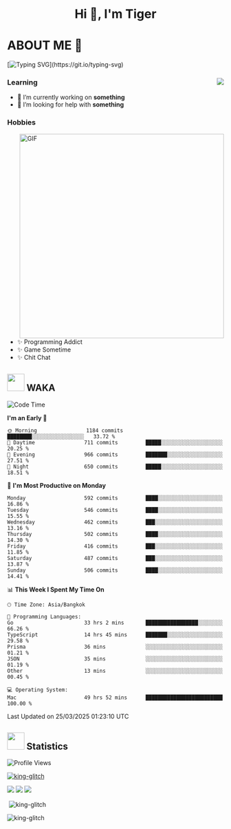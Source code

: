 <h1 align="center">Hi 👋, I'm Tiger</h1>




# ABOUT ME 💬

[![Typing SVG](https://readme-typing-svg.herokuapp.com?color=22F771&vCenter=true&lines=A+perssionate+developer+from+nowhere.)](https://git.io/typing-svg)

<div>
 <img align="right" src="https://spotify-github-profile.vercel.app/api/view?uid=12129734423&cover_image=false&theme=default&bar_color=22d016&bar_color_cover=true" />
 <h3>Learning</h3>
 
 <ul>
  <li>🔭 I’m currently working on <b>something</b></li>
  <li>🤝 I’m looking for help with <b>something</b></li>
 </ul>
 
</div>
<div>
 <h3>Hobbies</h3>
 <img align="right" height="475px"  alt="GIF" src="https://i.pinimg.com/originals/1f/b7/db/1fb7dbee557e5ed509f7517da8a84d58.gif" />
 <ul>
  <li>✨ Programming Addict</li>
  <li>✨ Game Sometime</li>
  <li>✨ Chit Chat</li>
 </ul>
 
</div>



## <img height="40" src="https://raw.githubusercontent.com/innng/innng/master/assets/kyubey.gif"/> WAKA

<!--START_SECTION:waka-->
![Code Time](http://img.shields.io/badge/Code%20Time-3%2C598%20hrs%206%20mins-blue)

**I'm an Early 🐤** 

```text
🌞 Morning                1184 commits        ████████░░░░░░░░░░░░░░░░░   33.72 % 
🌆 Daytime                711 commits         █████░░░░░░░░░░░░░░░░░░░░   20.25 % 
🌃 Evening                966 commits         ███████░░░░░░░░░░░░░░░░░░   27.51 % 
🌙 Night                  650 commits         █████░░░░░░░░░░░░░░░░░░░░   18.51 % 
```
📅 **I'm Most Productive on Monday** 

```text
Monday                   592 commits         ████░░░░░░░░░░░░░░░░░░░░░   16.86 % 
Tuesday                  546 commits         ████░░░░░░░░░░░░░░░░░░░░░   15.55 % 
Wednesday                462 commits         ███░░░░░░░░░░░░░░░░░░░░░░   13.16 % 
Thursday                 502 commits         ████░░░░░░░░░░░░░░░░░░░░░   14.30 % 
Friday                   416 commits         ███░░░░░░░░░░░░░░░░░░░░░░   11.85 % 
Saturday                 487 commits         ███░░░░░░░░░░░░░░░░░░░░░░   13.87 % 
Sunday                   506 commits         ████░░░░░░░░░░░░░░░░░░░░░   14.41 % 
```


📊 **This Week I Spent My Time On** 

```text
🕑︎ Time Zone: Asia/Bangkok

💬 Programming Languages: 
Go                       33 hrs 2 mins       █████████████████░░░░░░░░   66.26 % 
TypeScript               14 hrs 45 mins      ███████░░░░░░░░░░░░░░░░░░   29.58 % 
Prisma                   36 mins             ░░░░░░░░░░░░░░░░░░░░░░░░░   01.21 % 
JSON                     35 mins             ░░░░░░░░░░░░░░░░░░░░░░░░░   01.19 % 
Other                    13 mins             ░░░░░░░░░░░░░░░░░░░░░░░░░   00.45 % 

💻 Operating System: 
Mac                      49 hrs 52 mins      █████████████████████████   100.00 % 
```


 Last Updated on 25/03/2025 01:23:10 UTC
<!--END_SECTION:waka-->
## <img height="40" src="https://raw.githubusercontent.com/innng/innng/master/assets/kyubey.gif"/> Statistics
![Profile Views](https://komarev.com/ghpvc/?username=king-glitch)  

<p align="left"> 
 <a href="https://github.com/ryo-ma/github-profile-trophy">
  <img src="https://github-profile-trophy.vercel.app/?username=king-glitch&theme=dracula" alt="king-glitch" />
 </a> </p>

![](https://github-profile-summary-cards.vercel.app/api/cards/profile-details?username=king-glitch&theme=dracula)
![](https://github-profile-summary-cards.vercel.app/api/cards/stats?username=king-glitch&theme=dracula) 
![](https://github-profile-summary-cards.vercel.app/api/cards/productive-time?username=king-glitch&theme=dracula)


<p>&nbsp;<img align="center" src="https://github-readme-stats.vercel.app/api?username=king-glitch&theme=dracula" alt="king-glitch" /></p>

<p><img align="center" src="https://github-readme-streak-stats.herokuapp.com/?user=king-glitch&theme=dracula" alt="king-glitch" /></p>
